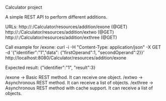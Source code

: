 Calculator project

A simple REST API to perform different additions.

URLs:
http://<server>:<port>/Calculator/resources/addition/exone (@GET)
http://<server>:<port>/Calculator/resources/addition/extwo (@GET)
http://<server>:<port>/Calculator/resources/addition/exthree (@GET)

Call example for /exone:
curl -i -H "Content-Type: application/json" -X GET -d '{"identifier":"1","data": {"firstOperand":1, "secondOperand":2}}' http://localhost:8080/Calculator/resources/addition/exone

Expected result:
{"identifier":"1", "result":3}

/exone   -> Basic REST method. It can receive one object.
/extwo   -> Asynchronous REST method. It can receive a list of objects.
/exthree -> Asynchronous REST method with cache support. It can receive a list of objects.